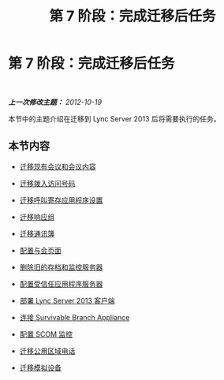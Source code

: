 ﻿---
title: 第 7 阶段：完成迁移后任务
TOCTitle: 第 7 阶段：完成迁移后任务
ms:assetid: 709ef27e-78eb-4b63-a62d-348711687b1c
ms:mtpsurl: https://technet.microsoft.com/zh-cn/library/JJ204998(v=OCS.15)
ms:contentKeyID: 49313209
ms.date: 05/19/2016
mtps_version: v=OCS.15
ms.translationtype: HT
---

# 第 7 阶段：完成迁移后任务

 

_**上一次修改主题：** 2012-10-19_

本节中的主题介绍在迁移到 Lync Server 2013 后将需要执行的任务。

## 本节内容

  - [迁移现有会议和会议内容](migrate-existing-meetings-and-meeting-content.md)

  - [迁移拨入访问号码](migrate-dial-in-access-numbers.md)

  - [迁移呼叫寄存应用程序设置](migrate-call-park-application-settings.md)

  - [迁移响应组](migrate-response-groups.md)

  - [迁移通讯簿](migrate-address-book.md)

  - [配置与会页面](configure-the-meeting-join-page.md)

  - [删除旧的存档和监控服务器](remove-legacy-archiving-and-monitoring-servers.md)

  - [配置受信任应用程序服务器](configure-trusted-application-servers.md)

  - [部署 Lync Server 2013 客户端](deploy-lync-server-2013-clients.md)

  - [连接 Survivable Branch Appliance](connect-a-survivable-branch-appliance.md)

  - [配置 SCOM 监控](configure-scom-monitoring.md)

  - [迁移公用区域电话](migrate-common-area-phones.md)

  - [迁移模拟设备](migrate-analog-devices.md)

